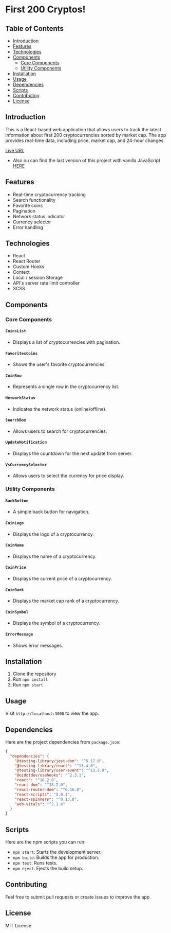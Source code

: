 # First 200 Cryptos!

## Table of Contents

- [Introduction](#introduction)
- [Features](#features)
- [Technologies](#technologies)
- [Components](#components)
  - [Core Components](#core-components)
  - [Utility Components](#utility-components)
- [Installation](#installation)
- [Usage](#usage)
- [Dependencies](#dependencies)
- [Scripts](#scripts)
- [Contributing](#contributing)
- [License](#license)

## Introduction

This is a React-based web application that allows users to track the latest information about first 200 cryptocurrencies sorted by market cap. The app provides real-time data, including price, market cap, and 24-hour changes.

[Live URL](https://first-200-cryptos.netlify.app)

- Also ou can find the last version of this project with vanilla JavaScript [HERE](https://crypto-stalker-web.netlify.app/)

## Features

- Real-time cryptocurrency tracking
- Search functionality
- Favorite coins
- Pagination
- Network status indicator
- Currency selector
- Error handling

## Technologies

- React
- React Router
- Custom Hooks
- Context
- Local / session Storage
- API's server rate limit controller
- SCSS

## Components

### Core Components

#### `CoinsList`

- Displays a list of cryptocurrencies with pagination.

#### `FavoritesCoins`

- Shows the user's favorite cryptocurrencies.

#### `CoinRow`

- Represents a single row in the cryptocurrency list.

#### `NetworkStatus`

- Indicates the network status (online/offline).

#### `SearchBox`

- Allows users to search for cryptocurrencies.

#### `UpdateNotification`

- Displays the countdown for the next update from server.

#### `VsCurrencySelector`

- Allows users to select the currency for price display.

### Utility Components

#### `BackButton`

- A simple back button for navigation.

#### `CoinLogo`

- Displays the logo of a cryptocurrency.

#### `CoinName`

- Displays the name of a cryptocurrency.

#### `CoinPrice`

- Displays the current price of a cryptocurrency.

#### `CoinRank`

- Displays the market cap rank of a cryptocurrency.

#### `CoinSymbol`

- Displays the symbol of a cryptocurrency.

#### `ErrorMessage`

- Shows error messages.

## Installation

1. Clone the repository
2. Run `npm install`
3. Run `npm start`

## Usage

Visit `http://localhost:3000` to view the app.

## Dependencies

Here are the project dependencies from `package.json`:

```json
{
  "dependencies": {
    "@testing-library/jest-dom": "^5.17.0",
    "@testing-library/react": "^13.4.0",
    "@testing-library/user-event": "^13.5.0",
    "@uidotdev/usehooks": "^2.3.1",
    "react": "^18.2.0",
    "react-dom": "^18.2.0",
    "react-router-dom": "^6.16.0",
    "react-scripts": "5.0.1",
    "react-spinners": "^0.13.8",
    "web-vitals": "^2.1.4"
  }
}
```

## Scripts

Here are the npm scripts you can run:

- `npm start`: Starts the development server.
- `npm build`: Builds the app for production.
- `npm test`: Runs tests.
- `npm eject`: Ejects the build setup.

## Contributing

Feel free to submit pull requests or create issues to improve the app.

## License

MIT License
